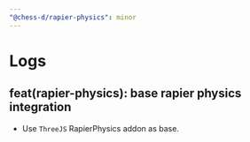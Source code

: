 ```yaml
---
"@chess-d/rapier-physics": minor
---
```


# Logs

## feat(rapier-physics): base rapier physics integration

- Use `ThreeJS` RapierPhysics addon as base.
